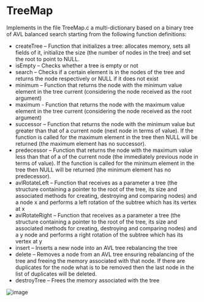 # TreeMap

Implements in the file TreeMap.c a multi-dictionary based on a binary tree of AVL balanced search starting from the following function definitions:

* createTree – Function that initializes a tree: allocates memory, sets all fields of it, initialize the size (the number of nodes in the tree) and set the root to point to NULL.
* isEmpty – Checks whether a tree is empty or not
* search – Checks if a certain element is in the nodes of the tree and returns the node respectively or NULL if it does not exist
* minimum – Function that returns the node with the minimum value element in the tree current (considering the node received as the root argument)
* maximum - Function that returns the node with the maximum value element in the tree current (considering the node received as the root argument)
* successor – Function that returns the node with the minimum value but greater than that of a current node (next node in terms of value). If the function is called for the maximum element in the tree then NULL will be returned (the maximum element has no successor).
* predecessor – Function that returns the node with the maximum value less than that of a of the current node (the immediately previous node in terms of value). If the function is called for the minimum element in the tree then NULL will be returned (the minimum element has no predecessor).
* avlRotateLeft – Function that receives as a parameter a tree (the structure containing a pointer to the root of the tree, its size and associated methods for creating, destroying and comparing nodes) and a node x and performs a left rotation of the subtree which has its vertex at x
* avlRotateRight – Function that receives as a parameter a tree (the structure containing a pointer to the root of the tree, its size and associated methods for creating, destroying and comparing nodes) and a y node and performs a right rotation of the subtree which has its vertex at y
* insert – Inserts a new node into an AVL tree rebalancing the tree
* delete – Removes a node from an AVL tree ensuring rebalancing of the tree and freeing the memory associated with that node. If there are duplicates for the node what is to be removed then the last node in the list of duplicates will be deleted.
* destroyTree – Frees the memory associated with the tree

![image](https://user-images.githubusercontent.com/94114942/220172539-e976e2b7-2153-4ea4-8e21-c1737bbb9656.png)
